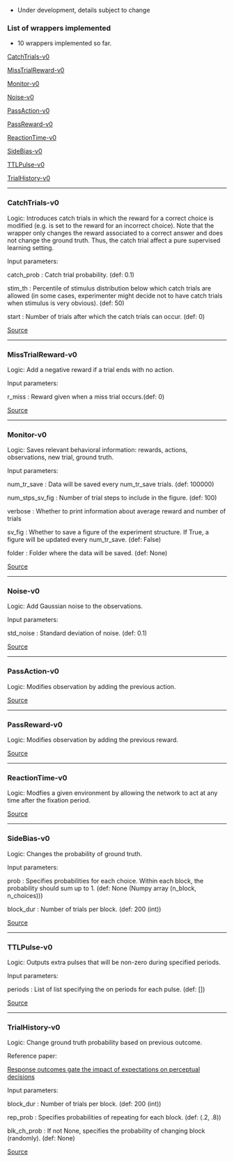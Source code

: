 * Under development, details subject to change

### List of wrappers implemented

* 10 wrappers implemented so far.

[CatchTrials-v0](#catchtrials-v0)

[MissTrialReward-v0](#misstrialreward-v0)

[Monitor-v0](#monitor-v0)

[Noise-v0](#noise-v0)

[PassAction-v0](#passaction-v0)

[PassReward-v0](#passreward-v0)

[ReactionTime-v0](#reactiontime-v0)

[SideBias-v0](#sidebias-v0)

[TTLPulse-v0](#ttlpulse-v0)

[TrialHistory-v0](#trialhistory-v0)

___

### CatchTrials-v0

Logic: Introduces catch trials in which the reward for
         a correct choice is modified (e.g. is set to the reward for an
         incorrect choice). Note that the wrapper only changes the reward
         associated to a correct answer and does not change the ground truth.
         Thus, the catch trial affect a pure supervised learning setting.

Input parameters: 

catch_prob : Catch trial probability. (def: 0.1)

stim_th : Percentile of stimulus distribution below which catch
        trials are allowed (in some cases, experimenter might decide not
        to have catch trials when  stimulus is very obvious). (def: 50)

start : Number of trials after which the catch trials can occur.
        (def: 0)

[Source](https://github.com/gyyang/neurogym/blob/master/neurogym/wrappers/catch_trials.py)

___

### MissTrialReward-v0

Logic: Add a negative reward if a trial ends with no action.

Input parameters: 

r_miss : Reward given when a miss trial occurs.(def: 0)

[Source](https://github.com/gyyang/neurogym/blob/master/neurogym/wrappers/miss_trials_reward.py)

___

### Monitor-v0

Logic: Saves relevant behavioral information: rewards, actions, observations, new trial, ground truth.

Input parameters: 

num_tr_save : Data will be saved every num_tr_save trials.
        (def: 100000)

num_stps_sv_fig : Number of trial steps to include in the figure. (def: 100)

verbose : Whether to print information about average reward and number of trials

sv_fig : Whether to save a figure of the experiment structure. If True, a figure will be updated every num_tr_save. (def: False)

folder : Folder where the data will be saved. (def: None)

[Source](https://github.com/gyyang/neurogym/blob/master/neurogym/wrappers/monitor.py)

___

### Noise-v0

Logic: Add Gaussian noise to the observations.

Input parameters: 

std_noise : Standard deviation of noise. (def: 0.1)

[Source](https://github.com/gyyang/neurogym/blob/master/neurogym/wrappers/noise.py)

___

### PassAction-v0

Logic: Modifies observation by adding the previous
        action.

[Source](https://github.com/gyyang/neurogym/blob/master/neurogym/wrappers/pass_action.py)

___

### PassReward-v0

Logic: Modifies observation by adding the previous
        reward.

[Source](https://github.com/gyyang/neurogym/blob/master/neurogym/wrappers/pass_reward.py)

___

### ReactionTime-v0

Logic: Modfies a given environment by allowing the network
        to act at any time after the fixation period.

[Source](https://github.com/gyyang/neurogym/blob/master/neurogym/wrappers/reaction_time.py)

___

### SideBias-v0

Logic: Changes the probability of ground truth.

Input parameters: 

prob : Specifies probabilities for each choice. Within each block,
        the probability should sum up to 1.
        (def: None (Numpy array (n_block, n_choices)))

block_dur : Number of trials per block. (def: 200 (int))

[Source](https://github.com/gyyang/neurogym/blob/master/neurogym/wrappers/side_bias.py)

___

### TTLPulse-v0

Logic: Outputs extra pulses that will be non-zero during specified periods.

Input parameters: 

periods : List of list specifying the on periods for each pulse. (def: [])

[Source](https://github.com/gyyang/neurogym/blob/master/neurogym/wrappers/ttl_pulse.py)

___

### TrialHistory-v0

Logic: Change ground truth probability based on previous outcome.

Reference paper: 

[Response outcomes gate the impact of expectations
         on perceptual decisions](https://www.biorxiv.org/content/10.1101/433409v3)

Input parameters: 

block_dur : Number of trials per block. (def: 200 (int))

rep_prob : Specifies probabilities of repeating for each block.
        (def: (.2, .8))

blk_ch_prob : If not None, specifies the probability of changing
        block (randomly). (def: None)

[Source](https://github.com/gyyang/neurogym/blob/master/neurogym/wrappers/trial_hist.py)

